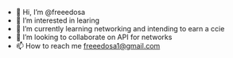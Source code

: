 - 👋 Hi, I’m @freeedosa
- 👀 I’m interested in learing
- 🌱 I’m currently learning networking and intending to earn a ccie
- 💞️ I’m looking to collaborate on API for networks
- 📫 How to reach me freeedosa1@gmail.com

<!---
freeedosa/freeedosa is a ✨ special ✨ repository because its `README.md` (this file) appears on your GitHub profile.
You can click the Preview link to take a look at your changes.
--->
